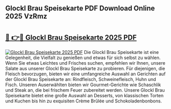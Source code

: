 ## Glockl Brau Speisekarte PDF Download Online 2025 VzRmz

# <h2><a href="http://gc5lfz.nevu.top/?p=Glockl+Brau+Speisekarte">🔗 👉🔴 Glockl Brau Speisekarte 2025 PDF</a></h2>

[![Glockl Brau Speisekarte 2025 PDF](https://i.imgur.com/dBaPXMq.png)](http://gc5lfz.nevu.top/?p=Glockl+Brau+Speisekarte)
Die Glockl Brau Speisekarte ist eine Gelegenheit, die Vielfalt zu genießen und etwas für sich selbst zu wählen. Wenn Sie etwas Leichtes und Frisches suchen, empfehlen wir Ihnen, unsere Salate aus unserer Glockl Brau Speisekarte zu probieren. Für diejenigen, die Fleisch bevorzugen, bieten wir eine umfangreiche Auswahl an Gerichten auf der Glockl Brau Speisekarte an: Rindfleisch, Schweinefleisch, Huhn und Fisch. Unseren Auserwählten bieten wir Gourmet-Gerichte wie Schaschlik und Steak an, die bei frischem Feuer zubereitet werden. Unsere Glockl Brau Speisekarte bietet eine große Auswahl an Desserts, von klassischen Torten und Kuchen bis hin zu exquisiten Crème Brûlée und Schokoladenbonbons.

